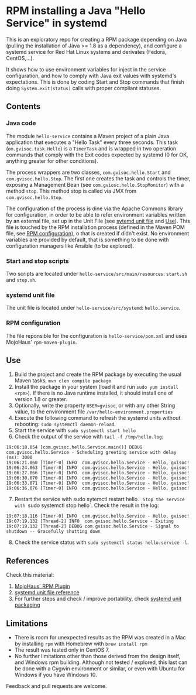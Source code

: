 # RPM installing a Java "Hello Service" in systemd
This is an exploratory repo for creating a RPM package depending on Java (pulling the installation of Java >= 1.8 as a dependency), and configure a systemd service for Red Hat Linux systems and derivates (Fedora, CentOS,...). 

It shows how to use environment variables for inject in the service configuration, and how to comply with Java exit values with systemd's expectations. This is done by coding Start and Stop commands that finish doing `System.exit(status)` calls with proper compliant statuses.

## Contents
### Java code
The module `hello-service` contains a Maven project of a plain Java application that executes a "Hello Task" every three seconds. This task (`om.gvisoc.task.Hello`) is a `TimerTask` and is wrapped in two operation commands that comply with the Exit codes expected by systemd (0 for OK, anything greater for other conditions).

The process wrappers are two classes, `com.gvisoc.hello.Start` and `com.gvisoc.hello.Stop`. The first one creates the task and controls the timer, exposing a Management Bean (see `com.gviosc.hello.StopMonitor`) with a method `stop`. This method stop is called via JMX from `com.gvisoc.hello.Stop`. 

The configuration of the process is dine via the Apache Commons library for configuration, in order to be able to refer environment variables written by an external file, set up in the Unit File (see [sytemd unit file](#systemd-unit-file) and [Use](#use)). This file is touched by the RPM installation process (defined in the Maven POM file, see [RPM configuration](#rpm-configuration)), o that is created if didn't exist. No environment variables are provided by default, that is something to be done with configuration managers like Ansible (to be explored).

### Start and stop scripts
Two scripts are located under `hello-service/src/main/resources`: `start.sh` and `stop.sh`.

### systemd unit file
The unit file is located under `hello-service/src/systemd`: `hello.service`.

### RPM configuration
The file reponsible for the configuration is `hello-service/pom.xml` and uses MojoHaus' `rpm-maven-plugin`.

## Use
1. Build the project and create the RPM package by executing the usual Maven tasks, `mvn clen compile package`
2. Install the package in your system (load it and run `sudo yum install <rpm>`). If there is no Java runtime installed, it should install one of version 1.8 or greater.
3. Optionally, write the property `USER=gvisoc`, or with any other String value, to the environment file `/var/hello-environment.properties`
4. Execute the following command to refresh the systemd units without rebooting: `sudo systemctl daemon-reload`.    
5. Start the service with `sudo systemctl start hello`
6. Check the output of the service with `tail -f /tmp/hello.log`:

```
19:06:18.054 [com.gvisoc.hello.Service.main()] DEBUG com.gvisoc.hello.Service - Scheduling greeting service with delay (ms): 3000
19:06:21.060 [Timer-0] INFO  com.gvisoc.hello.Service - Hello, gvisoc!
19:06:24.063 [Timer-0] INFO  com.gvisoc.hello.Service - Hello, gvisoc!
19:06:27.066 [Timer-0] INFO  com.gvisoc.hello.Service - Hello, gvisoc!
19:06:30.070 [Timer-0] INFO  com.gvisoc.hello.Service - Hello, gvisoc!
19:06:33.071 [Timer-0] INFO  com.gvisoc.hello.Service - Hello, gvisoc!
19:06:36.076 [Timer-0] INFO  com.gvisoc.hello.Service - Hello, gvisoc!
```
7. Restart the service with sudo sytemctl restart hello`. Stop the service with `sudo systemctl stop hello`. Check the result in the log:
```
19:07:18.116 [Timer-0] INFO  com.gvisoc.hello.Service - Hello, gvisoc!
19:07:19.132 [Thread-2] INFO  com.gvisoc.hello.Service - Exiting
19:07:19.132 [Thread-2] DEBUG com.gvisoc.hello.Service - Signal to shutdown -- Gracefully shutting down
```
8. Check the service status with `sudo systemctl status hello.service -l`.

## References
Check this material:

1. [MojoHaus´ RPM Plugin](https://www.mojohaus.org/rpm-maven-plugin/)
2. [systemd unit file reference](https://access.redhat.com/documentation/en-us/red_hat_enterprise_linux/7/html/system_administrators_guide/sect-managing_services_with_systemd-unit_files)
3. For further steps and check / improve portability, check [systemd unit packaging](https://access.redhat.com/documentation/en-us/red_hat_enterprise_linux/7/html/system_administrators_guide/sect-managing_services_with_systemd-unit_files)

## Limitations
* There is room for unexpected results as the RPM was created in a Mac by installing `rpm` with Homebrew with `brew install rpm`
* The result was tested only in CentOS 7.
* No further limitations other than those derived from the design itself, and Windows rpm building. Although not tested / explored, this last can be done with a Cygwin environment or similar, or even with Ubuntu for Windows if you have Windows 10. 

Feedback and pull requests are welcome.


